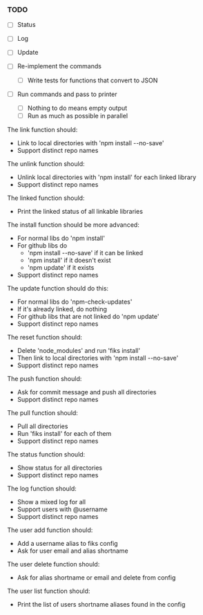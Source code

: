 ### TODO

- [ ] Status
- [ ] Log
- [ ] Update

- [ ] Re-implement the commands
  - [ ] Write tests for functions that convert to JSON

- [ ] Run commands and pass to printer
  - [ ] Nothing to do means empty output
  - [ ] Run as much as possible in parallel

The link function should:
  - Link to local directories with 'npm install --no-save'
  - Support distinct repo names

The unlink function should:
  - Unlink local directories with 'npm install' for each linked library
  - Support distinct repo names

The linked function should:
  - Print the linked status of all linkable libraries

The install function should be more advanced:
  - For normal libs do 'npm install'
  - For github libs do
    - 'npm install --no-save' if it can be linked
    - 'npm install' if it doesn't exist
    - 'npm update' if it exists
  - Support distinct repo names

The update function should do this:
  - For normal libs do 'npm-check-updates'
  - If it's already linked, do nothing
  - For github libs that are not linked do 'npm update'
  - Support distinct repo names

The reset function should:
  - Delete 'node_modules' and run 'fiks install'
  - Then link to local directories with 'npm install --no-save'
  - Support distinct repo names

The push function should:
  - Ask for commit message and push all directories
  - Support distinct repo names

The pull function should:
  - Pull all directories
  - Run 'fiks install' for each of them
  - Support distinct repo names

The status function should:
  - Show status for all directories
  - Support distinct repo names

The log function should:
  - Show a mixed log for all
  - Support users with @username
  - Support distinct repo names

The user add function should:
  - Add a username alias to fiks config
  - Ask for user email and alias shortname

The user delete function should:
  - Ask for alias shortname or email and delete from config

The user list function should:
  - Print the list of users shortname aliases found in the config
